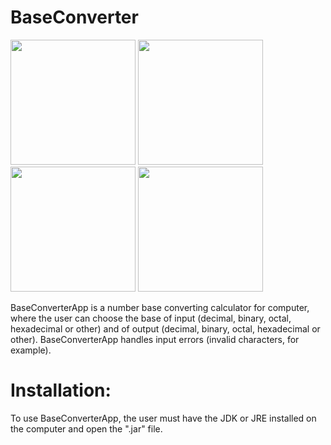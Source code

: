 # BaseConverter

<img src="https://github.com/MatheusWAlvarenga/BaseConverter/blob/main/img/BaseConverterApp%20-%20HomeScreen.png?raw=true" width = "200px" />
<img src="https://github.com/MatheusWAlvarenga/BaseConverter/blob/main/img/BaseConverterApp%20-%20ComboBox%20Selected%20.png?raw=true" width = "200px" />
<img src="https://github.com/MatheusWAlvarenga/BaseConverter/blob/main/img/BaseConverterApp%20-%20Input%20Ok.png?raw=true" width = "200px" />
<img src="https://github.com/MatheusWAlvarenga/BaseConverter/blob/main/img/BaseConverterApp%20-%20Input%20ERROR.png?raw=true" width = "200px" />

BaseConverterApp  is a number base converting calculator for computer, where the
user can choose the base of input (decimal, binary, octal, hexadecimal or other) and of
output (decimal, binary, octal, hexadecimal or other). BaseConverterApp handles input errors (invalid characters, for example).

# Installation:
To use BaseConverterApp, the user must have the JDK or JRE installed on the computer and open the ".jar" file.
